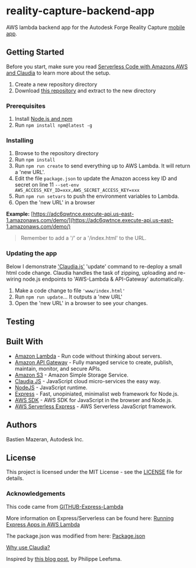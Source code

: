 # reality-capture-backend-app

AWS lambda backend app for the Autodesk Forge Reality Capture [mobile app](https://github.com/mazerab/reality-capture-mobile-app).

## Getting Started

Before you start, make sure you read [Serverless Code with Amazons AWS and Claudia](https://vincetocco.com/serverless-code/) to learn more about the setup.

1. Create a new repository directory
2. Download [this repository](https://github.com/mazerab/reality-capture-backend-app/archive/master.zip) and extract to the new directory

### Prerequisites

1. Install [Node.js and npm](https://www.npmjs.com/get-npm)
2. Run `npm install npm@latest -g`

### Installing

1. Browse to the repository directory
2. Run `npm install`
3. Run `npm run create` to send everything up to AWS Lambda. It will return a 'new URL'.
4. Edit the file `package.json` to update the Amazon access key ID and secret on line 11 `--set-env AWS_ACCESS_KEY_ID=xxx,AWS_SECRET_ACCESS_KEY=xxx`
5. Run `npm run setvars` to push the environment variables to Lambda.
6. Open the 'new URL' in a browser

**Example:** [https://adc6qwtnce.execute-api.us-east-1.amazonaws.com/demo/](https://adc6qwtnce.execute-api.us-east-1.amazonaws.com/demo/)

> Remember to add a '/' or a '/index.html' to the URL.

### Updating the app

Below I demonstrate ['Claudia.js'](https://claudiajs.com/tutorials/serverless-express.html) 'update' command to re-deploy a small html code change. Claudia handles the task of zipping, uploading and re-wiring node.js endpoints to 'AWS-Lambda & API-Gateway' automatically. 

1. Make a code change to file ```'www/index.html'```
2. Run `npm run update`... It outputs a 'new URL'
3. Open the 'new URL' in a browser to see your changes.

## Testing

## Built With
* [Amazon Lambda](https://aws.amazon.com/lambda/) - Run code without thinking about servers.
* [Amazon API Gateway](https://aws.amazon.com/api-gateway) - Fully managed service to create, publish, maintain, monitor, and secure APIs.
* [Amazon S3](https://aws.amazon.com/s3) - Amazon Simple Storage Service.
* [Claudia JS](https://claudiajs.com/) - JavaScript cloud micro-services the easy way.
* [NodeJS](https://nodejs.org/en/) - JavaScript runtime.
* [Express](http://expressjs.com/) - Fast, unopiniated, minimalist web framework for Node.js.
* [AWS SDK](https://github.com/aws/aws-sdk-js) - AWS SDK for JavaScript in the browser and Node.js.
* [AWS Serverless Express](https://github.com/awslabs/aws-serverless-express) - AWS Serverless JavaScript framework.

## Authors

Bastien Mazeran, Autodesk Inc.

## License

This project is licensed under the MIT License - see the [LICENSE](LICENSE) file for details. 

### Acknowledgements

This code came from [GITHUB-Express-Lambda](https://github.com/claudiajs/example-projects/tree/master/express-app-lambda)

More information on Express/Serverless can be found here:
[Running Express Apps in AWS Lambda](https://claudiajs.com/tutorials/serverless-express.html)  

The package.json was modified from here: [Package.json](
https://vincetocco.com/serverless-code/)

[Why use Claudia?](https://github.com/claudiajs/claudia/blob/master/FAQ.md)

Inspired by [this blog post](https://forge.autodesk.com/blog/running-forge-viewer-aws-lambda-server-and-api-gateway), by Philippe Leefsma.